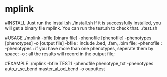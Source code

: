 mplink
======

#INSTALL
Just run the install.sh
    ./install.sh
If it is successfully installed, you will get a binary file mplink.
You can run the test.sh to check that.
    ./test.sh

#USAGE
    ./mplink -bfile [binary file] -phenofile [phenofile] -phenotypes [phenotypes] -o [output file]
    -bfile : include .bed, .fam, .bim file;
    -phenofile : 
    -phenotypes : if you have more than one phenotypes, seperate them by space;
    -o : all the results will record in the output file;

#EXAMPLE
    ./mplink -bfile TEST1 -phenofile phenotype_txt -phenotypes auto_r_se_bend master_al_od_bend -o ouputtest